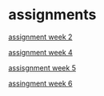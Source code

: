 # assignments
[assignment week 2](https://github.com/superdunfinesse/assignments/blob/master/Assignment_week_2%20(2).ipynb)

[assignment week 4](https://github.com/superdunfinesse/assignments/blob/master/Assignment_week_4.ipynb)

[assisgnment week 5](https://github.com/superdunfinesse/assignments/blob/master/Assignment_week_5.ipynb)

[assingment week 6](https://github.com/superdunfinesse/assignments/blob/master/assignment4.ipynb)
